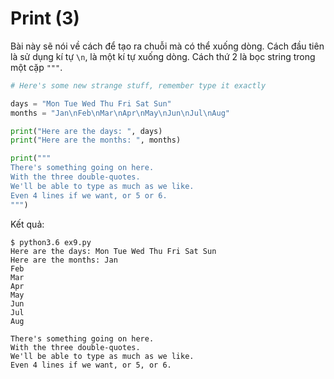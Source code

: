 # Print (3)

Bài này sẽ nói về cách để tạo ra chuỗi mà có thể xuống dòng. Cách đầu tiên là sử dụng kí tự `\n`, là một kí tự xuống dòng. Cách thứ 2 là bọc string trong một cặp `"""`.

```py
# Here's some new strange stuff, remember type it exactly

days = "Mon Tue Wed Thu Fri Sat Sun"
months = "Jan\nFeb\nMar\nApr\nMay\nJun\nJul\nAug"

print("Here are the days: ", days)
print("Here are the months: ", months)

print("""
There's something going on here.
With the three double-quotes.
We'll be able to type as much as we like.
Even 4 lines if we want, or 5 or 6.
""")
```

Kết quả:

```
$ python3.6 ex9.py
Here are the days: Mon Tue Wed Thu Fri Sat Sun
Here are the months: Jan
Feb
Mar
Apr
May
Jun
Jul
Aug

There's something going on here.
With the three double-quotes.
We'll be able to type as much as we like.
Even 4 lines if we want, or 5, or 6.
```